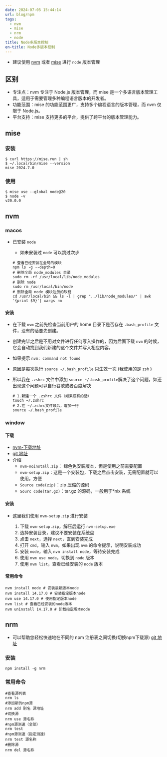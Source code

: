 ```yaml
---
date: 2024-07-05 15:44:14
url: blog/npm
tags:
  - nvm
  - mise
  - nrm
  - node
title: Node多版本控制
en-title: Node多版本控制
---
```


- 建议使用 [nvm](https://github.com/nvm-sh/nvm) 或者 [mise](https://mise.jdx.dev/) 进行 `node` 版本管理
<!-- - [nvm 教程(window)](https://juejin.cn/post/6844904134827573256)
- [nvm 教程(mac)](https://juejin.cn/post/6844904056024989710) -->

## 区别

- 专注点：nvm 专注于 Node.js 版本管理，而 mise 是一个多语言版本管理工具，适用于需要管理多种编程语言版本的开发者。
- 功能范围：mise 的功能范围更广，支持多个编程语言的版本管理，而 nvm 仅限于 Node.js。
- 平台支持：mise 支持更多的平台，提供了跨平台的版本管理能力。

## mise

### 安装
  ```shell
  $ curl https://mise.run | sh
  $ ~/.local/bin/mise --version
  mise 2024.7.0
  ```
### 使用
```shell
$ mise use --global node@20
$ node -v
v20.0.0
```


## nvm
### macos

- 已安装 `node`

  - 如未安装过 `node` 可以跳过次步

  ```shell
  # 查看已经安装在全局的模块
  npm ls -g --depth=0
  # 删除全局 node_modules 目录
  sudo rm -rf /usr/local/lib/node_modules
  # 删除 node
  sudo rm /usr/local/bin/node
  # 删除全局 node 模块注册的软链
  cd /usr/local/bin && ls -l | grep "../lib/node_modules/" | awk '{print $9}'| xargs rm
  ```

#### 安装

- 在下载 `nvm` 之前先检查当前用户的 home 目录下是否存在 `.bash_profile` 文件，没有的话要先创建。

- 创建完毕之后是不用对文件进行任何写入操作的，因为后面下载 `nvm` 的时候，它会自动找到我们新建的这个文件并写入相应内容。
- 如果提示 `nvm: command not found`
- 原因是每次执行 `source ~/.bash_profile` 只生效一次 (我使用的是 `zsh` )
- 所以我在 `.zshrc` 文件中添加 `source ~/.bash_profile`解决了这个问题，如还出现这个问题可以自行谷歌或者百度解决

  ```shell
  # 1.新建一个 .zshrc 文件（如果没有的话）
  touch ~/.zshrc
  # 2.在 ~/.zshrc文件最后，增加一行
  source ~/.bash_profile
  ```

### window

#### 下载

- [nvm-下载地址](https://github.com/coreybutler/nvm-windows/releases)
- [git 地址](https://github.com/nvm-sh/nvm)
- 介绍
  - `nvm-noinstall.zip`： 绿色免安装版本，但是使用之前需要配置
  - `nvm-setup.zip`：这是一个安装包，下载之后点击安装，无需配置就可以使用，方便
  - `Source code(zip)`：zip 压缩的源码
  - `Sourc code(tar.gz)`：tar.gz 的源码，一般用于\*nix 系统

#### 安装

- 这里我们使用 `nvm-setup.zip` 进行安装

  1.  下载 `nvm-setup.zip`，解压后运行 `nvm-setup.exe`
  2.  选择安装目录，建议不要安装在系统盘
  3.  点击 `next`，选择 `next`，直到安装完成
  4.  打开 `cmd`，输入 `nvm`，如果出现 `nvm` 的命令提示，说明安装成功
  5.  安装 `node`，输入 `nvm install node`，等待安装完成
  6.  使用 `nvm use node`，切换到 `node` 版本
  7.  使用 `nvm list`，查看已经安装的 `node` 版本

#### 常用命令

```shell
nvm install node # 安装最新版本node
nvm install 14.17.0 # 安装指定版本node
nvm use 14.17.0 # 使用指定版本node
nvm list # 查看已经安装的node版本
nvm uninstall 14.17.0 # 卸载指定版本node
```

## nrm
- 可以帮助您轻松快速地在不同的 npm 注册表之间切换(切换npm下载源)
[git 地址](https://github.com/Pana/nrm)

### 安装

```shell
npm install -g nrm
```

### 常用命令

```shell
#查看源列表
nrm ls
#添加新的npm源
nrm add 别名 源地址
#切换源
nrm use 源名称
#npm源测速（全部）
nrm test
#npm源测速（指定测速）
nrm test 源名称
#删除源
nrm del 源名称
```
